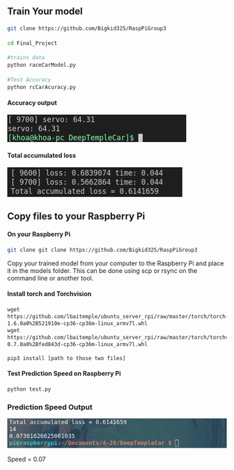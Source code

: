
## Train Your model

```bash 
git clone https://github.com/Bigkid325/RaspPiGroup3

cd Final_Project

#trains data
python raceCarModel.py

#Test Accuracy
python rcCarAcuracy.py
```
####  Accuracy output 
![image](/Final_Project/Screenshots/DeepinScreenshot_select-area_20200430203508.png)

#### Total accumulated loss
![image](/Final_Project/Screenshots/DeepinScreenshot_select-area_20200502130939.png)

## Copy files to your Raspberry Pi

#### On your Raspberry Pi
```bash
git clone git clone https://github.com/Bigkid325/RaspPiGroup3
```
Copy your trained model from your computer to the Raspberry Pi and place it in
the models folder. This can be done using scp or rsync on the command line or another tool.

#### Install torch and Torchvision

```
wget https://github.com/lbaitemple/ubuntu_server_rpi/raw/master/torch/torch-1.6.0a0%2B521910e-cp36-cp36m-linux_armv7l.whl
wget https://github.com/lbaitemple/ubuntu_server_rpi/raw/master/torch/torchvision-0.7.0a0%2Bfed843d-cp36-cp36m-linux_armv7l.whl

pip3 install [path to those two files]
```
#### Test Prediction Speed on Raspberry Pi
```bash
python test.py
```

### Prediction Speed Output
![image](/Final_Project/Screenshots/DeepinScreenshot_select-area_20200430203414.png)

Speed = 0.07
